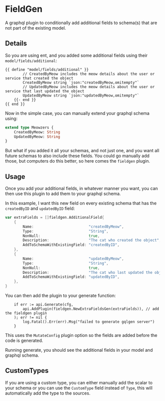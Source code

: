 # FieldGen

A graphql plugin to conditionally add additional fields to schema(s) that are not part
of the existing model.

## Details

So you are using ent, and you added some additional fields using their `model/fields/additional`:

```
{{ define "model/fields/additional" }}
        // CreatedByMeow includes the meow details about the user or service that created the object
        CreatedByMeow string `json:"createdByMeow,omitempty"`
        // UpdatedByMeow includes the meow details about the user or service that last updated the object
        UpdatedByMeow string `json:"updatedByMeow,omitempty"`
    {{- end }}
{{ end }}
```

Now in the simple case, you can manually extend your graphql schema using:

```graphql
extend type Meowzers {
    CreatedByMeow: String
	UpdatedByMeow: String
}
```

But what if you added it all your schemas, and not just one, and you want all future schemas to also include these fields. You could go manually add those, but computers do this better, so here comes the `fieldgen` plugin.


## Usage

Once you add your additional fields, in whatever manner you want, you can then use this plugin to add them to your graphql schema.

In this example, I want this  new field on every existing schema that has the `createdByID` and `updatedByID` field:

```go
var extraFields = []fieldgen.AdditionalField{
	{
		Name:                         "createdByMeow",
		Type:                         "String",
		NonNull:                      true,
		Description:                  "The cat who created the object",
		AddToSchemaWithExistingField: "createdByID",
	},
	{
		Name:                         "updatedByMeow",
		Type:                         "String",
		NonNull:                      true,
		Description:                  "The cat who last updated the object",
		AddToSchemaWithExistingField: "updatedByID",
	},
}
```

You can then add the plugin to your generate function:

```
	if err := api.Generate(cfg,
		api.AddPlugin(fieldgen.NewExtraFieldsGen(extraFields)), // add the fieldgen plugin
	); err != nil {
		log.Fatal().Err(err).Msg("failed to generate gqlgen server")
	}
```

This uses the `MutateConfig` plugin option so the fields are added before the code is generated.

Running generate, you should see the additional fields in your model and graphql schema.

## CustomTypes

If you are using a custom type, you can either manually add the scalar to your schema or
you can use the `CustomType` field instead of `Type`, this will automatically add the type
to the sources.